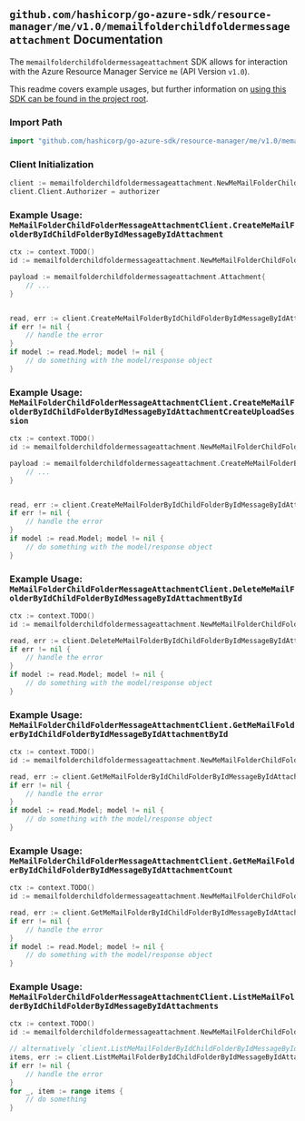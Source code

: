 
## `github.com/hashicorp/go-azure-sdk/resource-manager/me/v1.0/memailfolderchildfoldermessageattachment` Documentation

The `memailfolderchildfoldermessageattachment` SDK allows for interaction with the Azure Resource Manager Service `me` (API Version `v1.0`).

This readme covers example usages, but further information on [using this SDK can be found in the project root](https://github.com/hashicorp/go-azure-sdk/tree/main/docs).

### Import Path

```go
import "github.com/hashicorp/go-azure-sdk/resource-manager/me/v1.0/memailfolderchildfoldermessageattachment"
```


### Client Initialization

```go
client := memailfolderchildfoldermessageattachment.NewMeMailFolderChildFolderMessageAttachmentClientWithBaseURI("https://management.azure.com")
client.Client.Authorizer = authorizer
```


### Example Usage: `MeMailFolderChildFolderMessageAttachmentClient.CreateMeMailFolderByIdChildFolderByIdMessageByIdAttachment`

```go
ctx := context.TODO()
id := memailfolderchildfoldermessageattachment.NewMeMailFolderChildFolderMessageID("mailFolderIdValue", "mailFolderId1Value", "messageIdValue")

payload := memailfolderchildfoldermessageattachment.Attachment{
	// ...
}


read, err := client.CreateMeMailFolderByIdChildFolderByIdMessageByIdAttachment(ctx, id, payload)
if err != nil {
	// handle the error
}
if model := read.Model; model != nil {
	// do something with the model/response object
}
```


### Example Usage: `MeMailFolderChildFolderMessageAttachmentClient.CreateMeMailFolderByIdChildFolderByIdMessageByIdAttachmentCreateUploadSession`

```go
ctx := context.TODO()
id := memailfolderchildfoldermessageattachment.NewMeMailFolderChildFolderMessageID("mailFolderIdValue", "mailFolderId1Value", "messageIdValue")

payload := memailfolderchildfoldermessageattachment.CreateMeMailFolderByIdChildFolderByIdMessageByIdAttachmentCreateUploadSessionRequest{
	// ...
}


read, err := client.CreateMeMailFolderByIdChildFolderByIdMessageByIdAttachmentCreateUploadSession(ctx, id, payload)
if err != nil {
	// handle the error
}
if model := read.Model; model != nil {
	// do something with the model/response object
}
```


### Example Usage: `MeMailFolderChildFolderMessageAttachmentClient.DeleteMeMailFolderByIdChildFolderByIdMessageByIdAttachmentById`

```go
ctx := context.TODO()
id := memailfolderchildfoldermessageattachment.NewMeMailFolderChildFolderMessageAttachmentID("mailFolderIdValue", "mailFolderId1Value", "messageIdValue", "attachmentIdValue")

read, err := client.DeleteMeMailFolderByIdChildFolderByIdMessageByIdAttachmentById(ctx, id)
if err != nil {
	// handle the error
}
if model := read.Model; model != nil {
	// do something with the model/response object
}
```


### Example Usage: `MeMailFolderChildFolderMessageAttachmentClient.GetMeMailFolderByIdChildFolderByIdMessageByIdAttachmentById`

```go
ctx := context.TODO()
id := memailfolderchildfoldermessageattachment.NewMeMailFolderChildFolderMessageAttachmentID("mailFolderIdValue", "mailFolderId1Value", "messageIdValue", "attachmentIdValue")

read, err := client.GetMeMailFolderByIdChildFolderByIdMessageByIdAttachmentById(ctx, id)
if err != nil {
	// handle the error
}
if model := read.Model; model != nil {
	// do something with the model/response object
}
```


### Example Usage: `MeMailFolderChildFolderMessageAttachmentClient.GetMeMailFolderByIdChildFolderByIdMessageByIdAttachmentCount`

```go
ctx := context.TODO()
id := memailfolderchildfoldermessageattachment.NewMeMailFolderChildFolderMessageID("mailFolderIdValue", "mailFolderId1Value", "messageIdValue")

read, err := client.GetMeMailFolderByIdChildFolderByIdMessageByIdAttachmentCount(ctx, id)
if err != nil {
	// handle the error
}
if model := read.Model; model != nil {
	// do something with the model/response object
}
```


### Example Usage: `MeMailFolderChildFolderMessageAttachmentClient.ListMeMailFolderByIdChildFolderByIdMessageByIdAttachments`

```go
ctx := context.TODO()
id := memailfolderchildfoldermessageattachment.NewMeMailFolderChildFolderMessageID("mailFolderIdValue", "mailFolderId1Value", "messageIdValue")

// alternatively `client.ListMeMailFolderByIdChildFolderByIdMessageByIdAttachments(ctx, id)` can be used to do batched pagination
items, err := client.ListMeMailFolderByIdChildFolderByIdMessageByIdAttachmentsComplete(ctx, id)
if err != nil {
	// handle the error
}
for _, item := range items {
	// do something
}
```
